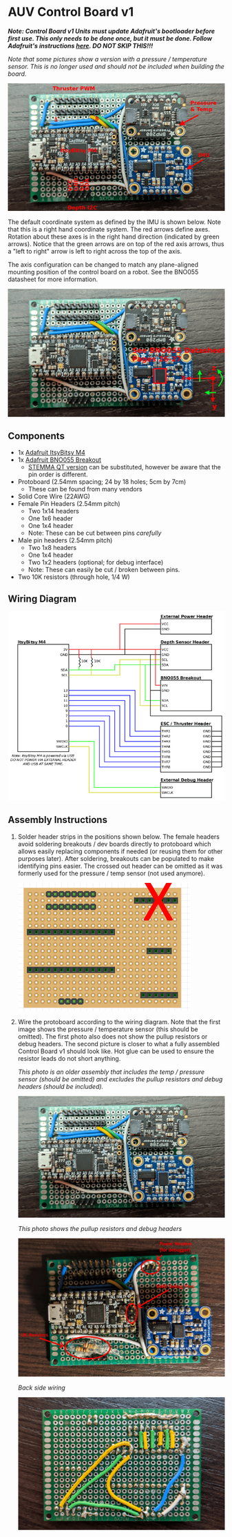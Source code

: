 # AUV Control Board v1

***Note: Control Board v1 Units must update Adafruit's bootloader before first use. This only needs to be done once, but it must be done. Follow Adafruit's instructions [here](https://learn.adafruit.com/introducing-adafruit-itsybitsy-m4/update-the-uf2-bootloader). DO NOT SKIP THIS!!!***

*Note that some pictures show a version with a pressure / temperature sensor. This is no longer used and should not be included when building the board.*

![](./v1/prototype_assembled_labeled.png)

The default coordinate system as defined by the IMU is shown below. Note that this is a right hand coordinate system. The red arrows define axes. Rotation about these axes is in the right hand direction (indicated by green arrows). Notice that the green arrows are on top of the red axis arrows, thus a "left to right" arrow is left to right across the top of the axis.

The axis configuration can be changed to match any plane-aligned mounting position of the control board on a robot. See the BNO055 datasheet for more information.

![](./v1/prototype_axis.png)

## Components

- 1x [Adafruit ItsyBitsy M4](https://www.adafruit.com/product/3800)
- 1x [Adafruit BNO055 Breakout](https://www.adafruit.com/product/2472)
    - [STEMMA QT version](https://www.adafruit.com/product/4646) can be substituted, however be aware that the pin order is different.
- Protoboard (2.54mm spacing; 24 by 18 holes; 5cm by 7cm)
    - These can be found from many vendors
- Solid Core Wire (22AWG)
- Female Pin Headers (2.54mm pitch)
    - Two 1x14 headers
    - One 1x6 header
    - One 1x4 header
    - Note: These can be cut between pins *carefully*
- Male pin headers (2.54mm pitch)
    - Two 1x8 headers
    - One 1x4 header
    - Two 1x2 headers (optional; for debug interface)
    - Note: These can easily be cut / broken between pins.
- Two 10K resistors (through hole, 1/4 W)


## Wiring Diagram

![](./v1/wiring_diagram.png)


## Assembly Instructions


1. Solder header strips in the positions shown below. The female headers avoid soldering breakouts / dev boards directly to protoboard which allows easily replacing components if needed (or reusing them for other purposes later). After soldering, breakouts can be populated to make identifying pins easier. The crossed out header can be omitted as it was formerly used for the pressure / temp sensor (not used anymore).

    ![](./v1/fritzing_header_pos.png)


2. Wire the protoboard according to the wiring diagram. Note that the first image shows the pressure / temperature sensor (this should be omitted). The first photo also does not show the pullup resistors or debug headers. The second picture is closer to what a fully assembled Control Board v1 should look like. Hot glue can be used to ensure the resistor leads do not short anything.

    *This photo is an older assembly that includes the temp / pressure sensor (should be omitted) and excludes the pullup resistors and debug headers (should be included).*

    ![](./v1/prototype_assembled.png)



    *This photo shows the pullup resistors and debug headers*

    ![](./v1/extra_additoins.png)



    *Back side wiring*

    ![](./v1/v1_back_side.png)
